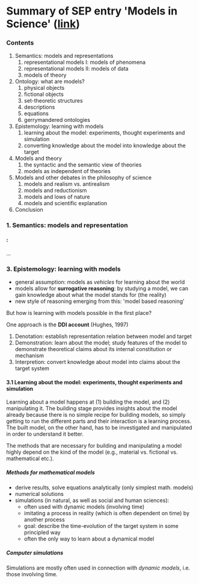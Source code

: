 # Summary of SEP entry 'Models in Science' ([link](http://plato.stanford.edu/entries/models-science/))

### Contents

1) Semantics: models and representations
    1) representational models I: models of phenomena
    2) representational models II: models of data
    3) models of theory
2) Ontology: what are models?
    1) physical objects
    2) fictional objects
    3) set-theoretic structures
    4) descriptions
    5) equations
    6) gerrymandered ontologies
3) Epistemology: learning with models
    1) learning about the model: experiments, thought experiments and simulation
    2) converting knowledge about the model into knowledge about the target
4) Models and theory
    1) the syntactic and the semantic view of theories
    2) models as independent of theories
5) Models and other debates in the philosophy of science
    1) models and realism vs. antirealism
    2) models and reductionism
    3) models and lows of nature
    4) models and scientific explanation
6) Conclusion

### 1. Semantics: models and representation

#### :

...

### 3. Epistemology: learning with models

- general assumption: models as *vehicles* for learning about the world
- models allow for **surrogative reasoning**: by studying a model, we can gain
  knowledge about what the model stands for (the reality)
- new style of reasoning emerging from this: 'model based reasoning'

But how is learning with models possible in the first place?

One approach is the **DDI account** (Hughes, 1997)

1) Denotation: establish representation relation between model and target
2) Demonstration: learn about the model; study features of the model to 
   demonstrate theoretical claims about its internal constitution or mechanism
3) Interpretion: convert knowledge about model into claims about the target
   system

#### 3.1 Learning about the model: experiments, thought experiments and simulation

Learning about a model happens at (1) building the model, and (2) manipulating
it. The building stage provides insights about the model already because there
is no simple recipe for building models, so simply getting to run the different
parts and their interaction is a learning process. The built model, on the other
hand, has to be investigated and manipulated in order to understand it better.

The methods that are necessary for building and manipulating a model highly
depend on the kind of the model (e.g., material vs. fictional vs. mathematical
etc.).

##### Methods for mathematical models

- derive results, solve equations analytically (only simplest math. models)
- numerical solutions
- simulations (in natural, as well as social and human sciences):
    - often used with dynamic models (involving time)
    - imitating a process in reality (which is often dependent on time) by
      another process
    - goal: describe the time-evolution of the target system in some
      principled way
    - often the only way to learn about a dynamical model

##### Computer simulations

Simulations are mostly often used in connection with *dynamic models*, i.e.
those involving time.
